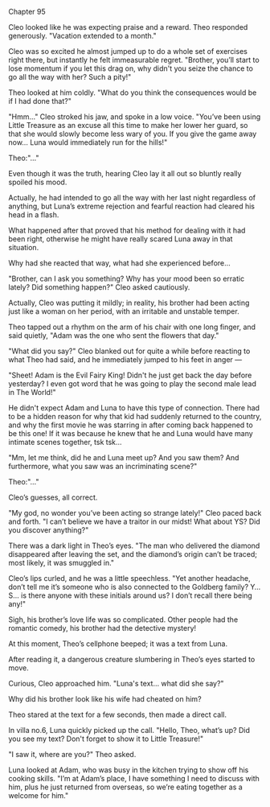 Chapter 95

Cleo looked like he was expecting praise and a reward. Theo responded generously. "Vacation extended to a month."


Cleo was so excited he almost jumped up to do a whole set of exercises right there, but instantly he felt immeasurable regret. "Brother, you’ll start to lose momentum if you let this drag on, why didn't you seize the chance to go all the way with her? Such a pity!"


Theo looked at him coldly. "What do you think the consequences would be if I had done that?"


"Hmm…" Cleo stroked his jaw, and spoke in a low voice. "You’ve been using Little Treasure as an excuse all this time to make her lower her guard, so that she would slowly become less wary of you. If you give the game away now… Luna would immediately run for the hills!"


Theo:"…"


Even though it was the truth, hearing Cleo lay it all out so bluntly really spoiled his mood.


Actually, he had intended to go all the way with her last night regardless of anything, but Luna’s extreme rejection and fearful reaction had cleared his head in a flash.


What happened after that proved that his method for dealing with it had been right, otherwise he might have really scared Luna away in that situation.


Why had she reacted that way, what had she experienced before…


"Brother, can I ask you something? Why has your mood been so erratic lately? Did something happen?" Cleo asked cautiously.


Actually, Cleo was putting it mildly; in reality, his brother had been acting just like a woman on her period, with an irritable and unstable temper.


Theo tapped out a rhythm on the arm of his chair with one long finger, and said quietly, "Adam was the one who sent the flowers that day."


"What did you say?" Cleo blanked out for quite a while before reacting to what Theo had said, and he immediately jumped to his feet in anger —


"Sheet! Adam is the Evil Fairy King! Didn't he just get back the day before yesterday? I even got word that he was going to play the second male lead in The World!"


He didn't expect Adam and Luna to have this type of connection. There had to be a hidden reason for why that kid had suddenly returned to the country, and why the first movie he was starring in after coming back happened to be this one! If it was because he knew that he and Luna would have many intimate scenes together, tsk tsk…


"Mm, let me think, did he and Luna meet up? And you saw them? And furthermore, what you saw was an incriminating scene?"


Theo:"…"


Cleo’s guesses, all correct.


"My god, no wonder you’ve been acting so strange lately!" Cleo paced back and forth. "I can’t believe we have a traitor in our midst! What about YS? Did you discover anything?"


There was a dark light in Theo’s eyes. "The man who delivered the diamond disappeared after leaving the set, and the diamond’s origin can’t be traced; most likely, it was smuggled in."


Cleo’s lips curled, and he was a little speechless. "Yet another headache, don’t tell me it’s someone who is also connected to the Goldberg family? Y… S… is there anyone with these initials around us? I don’t recall there being any!"


Sigh, his brother’s love life was so complicated. Other people had the romantic comedy, his brother had the detective mystery!


At this moment, Theo’s cellphone beeped; it was a text from Luna.


After reading it, a dangerous creature slumbering in Theo’s eyes started to move.


Curious, Cleo approached him. "Luna's text… what did she say?"


Why did his brother look like his wife had cheated on him?


Theo stared at the text for a few seconds, then made a direct call.


In villa no.6, Luna quickly picked up the call. "Hello, Theo, what’s up? Did you see my text? Don't forget to show it to Little Treasure!"


"I saw it, where are you?" Theo asked.


Luna looked at Adam, who was busy in the kitchen trying to show off his cooking skills. "I’m at Adam’s place, I have something I need to discuss with him, plus he just returned from overseas, so we’re eating together as a welcome for him."

